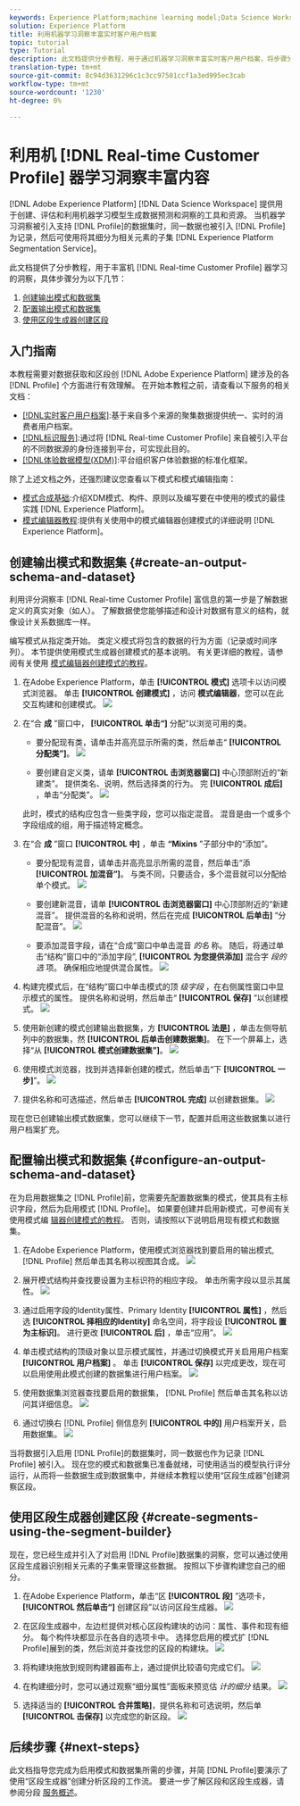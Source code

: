 ```yaml
---
keywords: Experience Platform;machine learning model;Data Science Workspace;Real-time Customer Profile;popular topics;machine learning insights
solution: Experience Platform
title: 利用机器学习洞察丰富实时客户用户档案
topic: tutorial
type: Tutorial
description: 此文档提供分步教程，用于通过机器学习洞察丰富实时客户用户档案，将步骤分为以下几节，创建输出模式/数据集，配置输出模式/数据集，以及使用区段生成器创建区段。
translation-type: tm+mt
source-git-commit: 8c94d3631296c1c3cc97501ccf1a3ed995ec3cab
workflow-type: tm+mt
source-wordcount: '1230'
ht-degree: 0%

---
```



# 利用机 [!DNL Real-time Customer Profile] 器学习洞察丰富内容

[!DNL Adobe Experience Platform] [!DNL Data Science Workspace] 提供用于创建、评估和利用机器学习模型生成数据预测和洞察的工具和资源。 当机器学习洞察被引入支持 [!DNL Profile]的数据集时，同一数据也被引入 [!DNL Profile] 为记录，然后可使用将其细分为相关元素的子集 [!DNL Experience Platform Segmentation Service]。

此文档提供了分步教程，用于丰富机 [!DNL Real-time Customer Profile] 器学习的洞察，具体步骤分为以下几节：

1. [创建输出模式和数据集](#create-an-output-schema-and-dataset)
2. [配置输出模式和数据集](#configure-an-output-schema-and-dataset)
3. [使用区段生成器创建区段](#create-segments-using-the-segment-builder)

## 入门指南

本教程需要对数据获取和区段创 [!DNL Adobe Experience Platform] 建涉及的各 [!DNL Profile] 个方面进行有效理解。 在开始本教程之前，请查看以下服务的相关文档：

* [[!DNL实时客户用户档案]](../../rtcdp/overview.md):基于来自多个来源的聚集数据提供统一、实时的消费者用户档案。
* [[!DNL标识服务]](../../identity-service/home.md):通过将 [!DNL Real-time Customer Profile] 来自被引入平台的不同数据源的身份连接到平台，可实现此目的。
* [[!DNL体验数据模型(XDM)]](../../xdm/home.md):平台组织客户体验数据的标准化框架。

除了上述文档之外，还强烈建议您查看以下模式和模式编辑指南：

* [模式合成基础](../../xdm/schema/composition.md):介绍XDM模式、构件、原则以及编写要在中使用的模式的最佳实践 [!DNL Experience Platform]。
* [模式编辑器教程](../../xdm/tutorials/create-schema-ui.md):提供有关使用中的模式编辑器创建模式的详细说明 [!DNL Experience Platform]。

## 创建输出模式和数据集 {#create-an-output-schema-and-dataset}

利用评分洞察丰 [!DNL Real-time Customer Profile] 富信息的第一步是了解数据定义的真实对象（如人）。 了解数据使您能够描述和设计对数据有意义的结构，就像设计关系数据库一样。

编写模式从指定类开始。 类定义模式将包含的数据的行为方面（记录或时间序列）。 本节提供使用模式生成器创建模式的基本说明。 有关更详细的教程，请参阅有关使用 [模式编辑器创建模式的教程](../../xdm/tutorials/create-schema-ui.md)。

1. 在Adobe Experience Platform，单击 **[!UICONTROL 模式]** 选项卡以访问模式浏览器。 单击 **[!UICONTROL 创建模式]** ，访问 **模式编辑器**，您可以在此交互构建和创建模式。
   ![](../images/models-recipes/enrich-rtcdp/schema_browser.png)

2. 在“合 **成** ”窗口中， **[!UICONTROL 单击“]** 分配”以浏览可用的类。
   * 要分配现有类，请单击并高亮显示所需的类，然后单击“ **[!UICONTROL 分配类”]**。
      ![](../images/models-recipes/enrich-rtcdp/existing_class.png)

   * 要创建自定义类，请单 **[!UICONTROL 击浏览器窗口]** 中心顶部附近的“新建类”。 提供类名、说明，然后选择类的行为。 完 **[!UICONTROL 成后]** ，单击“分配类”。
      ![](../images/models-recipes/enrich-rtcdp/create_new_class.png)

   此时，模式的结构应包含一些类字段，您可以指定混音。 混音是由一个或多个字段组成的组，用于描述特定概念。

3. 在“合 **成** ”窗口 **[!UICONTROL 中]** ，单击 **“Mixins** ”子部分中的“添加”。
   * 要分配现有混音，请单击并高亮显示所需的混音，然后单击“添 **[!UICONTROL 加混音”]**。 与类不同，只要适合，多个混音就可以分配给单个模式。
      ![](../images/models-recipes/enrich-rtcdp/existing_mixin.png)

   * 要创建新混音，请单 **[!UICONTROL 击浏览器窗口]** 中心顶部附近的“新建混音”。 提供混音的名称和说明，然后在完成 **[!UICONTROL 后单击]** “分配混音”。
      ![](../images/models-recipes/enrich-rtcdp/create_new_mixin.png)

   * 要添加混音字段，请在“合成”窗口中单击混音 *的名* 称。 随后，将通过单击“结构”窗口中的“添加字段”, **[!UICONTROL 为您提供添加]** 混合字 *段的选* 项。 确保相应地提供混合属性。
      ![](../images/models-recipes/enrich-rtcdp/mixin_properties.png)

4. 构建完模式后，在“结构”窗口中单击模式的顶 *级字段* ，在右侧属性窗口中显示模式的属性。 提供名称和说明，然后单击“ **[!UICONTROL 保存]** ”以创建模式。
   ![](../images/models-recipes/enrich-rtcdp/save_schema.png)

5. 使用新创建的模式创建输出数据集，方 **[!UICONTROL 法是]** ，单击左侧导航列中的数据集，然 **[!UICONTROL 后单击创建数据集]**。 在下一个屏幕上，选择“从 **[!UICONTROL 模式创建数据集”]**。
   ![](../images/models-recipes/enrich-rtcdp/dataset_overview.png)

6. 使用模式浏览器，找到并选择新创建的模式，然后单击“下 **[!UICONTROL 一步]**”。
   ![](../images/models-recipes/enrich-rtcdp/choose_schema.png)

7. 提供名称和可选描述，然后单击 **[!UICONTROL 完成]** 以创建数据集。
   ![](../images/models-recipes/enrich-rtcdp/configure_dataset.png)

现在您已创建输出模式数据集，您可以继续下一节，配置并启用这些数据集以进行用户档案扩充。

## 配置输出模式和数据集 {#configure-an-output-schema-and-dataset}

在为启用数据集之 [!DNL Profile]前，您需要先配置数据集的模式，使其具有主标识字段，然后为启用模式 [!DNL Profile]。 如果要创建并启用新模式，可参阅有关使用模式编 [辑器创建模式的教程](../../xdm/tutorials/create-schema-ui.md)。 否则，请按照以下说明启用现有模式和数据集。

1. 在Adobe Experience Platform，使用模式浏览器找到要启用的输出模式, [!DNL Profile] 然后单击其名称以视图其合成。
   ![](../images/models-recipes/enrich-rtcdp/schemas.png)

2. 展开模式结构并查找要设置为主标识符的相应字段。 单击所需字段以显示其属性。
   ![](../images/models-recipes/enrich-rtcdp/schema_structure.png)

3. 通过启用字段的Identity属性、Primary Identity **[!UICONTROL 属性]** ，然后选 **[!UICONTROL 择相应的Identity]** 命名空间，将字段设 **[!UICONTROL 置为主标识]**。 进行更改 **[!UICONTROL 后]** ，单击“应用”。
   ![](../images/models-recipes/enrich-rtcdp/set_identity.png)

4. 单击模式结构的顶级对象以显示模式属性，并通过切换模式开关启用用户档案 **[!UICONTROL 用户档案]** 。 单击 **[!UICONTROL 保存]** 以完成更改，现在可以启用使用此模式创建的数据集进行用户档案。
   ![](../images/models-recipes/enrich-rtcdp/enable_schema.png)

5. 使用数据集浏览器查找要启用的数据集， [!DNL Profile] 然后单击其名称以访问其详细信息。
   ![](../images/models-recipes/enrich-rtcdp/datasets.png)

6. 通过切换右 [!DNL Profile] 侧信息列 **[!UICONTROL 中的]** 用户档案开关，启用数据集。
   ![](../images/models-recipes/enrich-rtcdp/enable_dataset.png)

当将数据引入启用 [!DNL Profile]的数据集时，同一数据也作为记录 [!DNL Profile] 被引入。 现在您的模式和数据集已准备就绪，可使用适当的模型执行评分运行，从而将一些数据生成到数据集中，并继续本教程以使用“区段生成器”创建洞察区段。

## 使用区段生成器创建区段 {#create-segments-using-the-segment-builder}

现在，您已经生成并引入了对启用 [!DNL Profile]数据集的洞察，您可以通过使用区段生成器识别相关元素的子集来管理这些数据。 按照以下步骤构建您自己的细分。

1. 在Adobe Experience Platform，单击“区 **[!UICONTROL 段]** ”选项卡， **[!UICONTROL 然后单击“]** 创建区段”以访问区段生成器。
   ![](../images/models-recipes/enrich-rtcdp/segments_overview.png)

2. 在区段生成器中，左边栏提供对核心区段构建块的访问：属性、事件和现有细分。 每个构件块都显示在各自的选项卡中。 选择您启用的模式扩 [!DNL Profile]展到的类，然后浏览并查找您的区段的构建块。
   ![](../images/models-recipes/enrich-rtcdp/segment_builder.png)

3. 将构建块拖放到规则构建器画布上，通过提供比较语句完成它们。
   ![](../images/models-recipes/enrich-rtcdp/drag_fill.gif)

4. 在构建细分时，您可以通过观察“细分属性”面板来预览估 *计的细分* 结果。
   ![](../images/models-recipes/enrich-rtcdp/preview_segment.gif)

5. 选择适当的 **[!UICONTROL 合并策略]**，提供名称和可选说明，然后单 **[!UICONTROL 击保存]** 以完成您的新区段。
   ![](../images/models-recipes/enrich-rtcdp/save_segment.png)


## 后续步骤 {#next-steps}

此文档指导您完成为启用模式和数据集所需的步骤，并简 [!DNL Profile]要演示了使用“区段生成器”创建分析区段的工作流。 要进一步了解区段和区段生成器，请参阅分段 [服务概述](../../segmentation/home.md)。